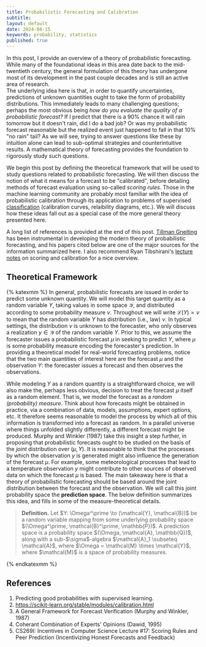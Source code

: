 ```yaml
---
title: Probabilistic Forecasting and Calibration
subtitle:
layout: default
date: 2024-08-15
keywords: probability, statistics
published: true
---
```


In this post, I provide an overview of a theory of probabilistic forecasting.
While many of the foundational ideas in this area date back to the mid-twentieth
century, the general formulation of this theory has undergone most of its
development in the past couple decades and is still an active area of research.  
The underlying idea here is that, in order to quantify uncertainties,
predictions of unknown quantities ought to take the form of probability
distributions. This immediately leads to many challenging questions; perhaps
the most obvious being *how do you evaluate the quality of a probabilistic forecast?*
If I predict that there is a 90% chance it will rain tomorrow but it doesn't rain,
did I do a bad job? Or was my probabilistic forecast reasonable but the
realized event just happened to fall in that 10% "no rain" tail? As we will see,
trying to answer questions like these by intuition alone can lead to sub-optimal
strategies and counterintuitive results. A mathematical theory of forecasting
provides the foundation to rigorously study such questions.

We begin this post by defining the theoretical framework that will be used to
study questions related to probabilistic forecasting. We will then discuss the
notion of what it means for a forecast to be "calibrated", before detailing
methods of forecast evaluation using so-called *scoring rules*. Those in the
machine learning community are probably most familiar with the idea of
probabilistic calibration through its application to problems of supervised
[classification](https://scikit-learn.org/stable/modules/calibration.html)
(calibration curves, relaibility diagrams, etc.). We will discuss how these
ideas fall out as a special case of the more general theory presented here.

A long list of references is provided at the end of this post.
[Tillman Gneiting](https://www.h-its.org/people/prof-dr-tilmann-gneiting/)
has been instrumental in developing the modern theory of probabilistic
forecasting, and his papers cited below are one of the major sources for
the information summarized here. I also recommend
Ryan Tibshirani's [lecture notes](https://www.stat.berkeley.edu/~ryantibs/statlearn-s23/)
on scoring and calibration for a nice overview.

## Theoretical Framework
{% katexmm %}
In general, probabilistic forecasts are issued in order to predict some
unknown quantity. We will model this target quantity as a random variable
$Y$, taking values in some space $\mathcal{Y}$, and distributed according to
some probability measure $\nu$. Throughout we will write
$\mathcal{L}(Y) = \nu$ to mean that the random variable $Y$ has distribution
(i.e., law) $\nu$. In typical settings, the distribution $\nu$ is unknown to
the forecaster, who only observes a realization $y \in \mathcal{Y}$ of the
random variable $Y$. Prior to this, we assume the forecaster issues a
probabilistic forecast $\mu$ in seeking to predict $Y$, where $\mu$ is some
probability measure encoding the forecaster's prediction. In providing a
theoretical model for real-world forecasting problems, notice that the two
main quantities of interest here are the forecast $\mu$ and the observation
$Y$: the forecaster issues a forecast and then observes the observations.

While modeling $Y$ as a random quantity is a straightforward choice, we will
also make the, perhaps less obvious, decision to treat the forecast $\mu$
itself as a random element. That is, we model the forecast as a
*random (probability) measure*. Think about how forecasts might be obtained
in practice, via a combination of data, models, assumptions, expert options, etc.
It therefore seems reasonable to model the process by which all of this
information is transformed into a forecast as random. In a parallel universe
where things unfolded slightly differently, a different forecast might be
produced. Murphy and Winkler (1987) take this insight a step further, in proposing
that probabilistic forecasts ought to be studied on the basis of the *joint*
distribution over $(\mu, Y)$. It is reasonable to think that the processes by
which the observation $y$ is generated might also influence the generation of
the forecast $\mu$. For example, some meteorological processes that lead to
a temperature observation $y$ might contribute to other sources of observed
data on which the forecast $\mu$ is based. The main takeaway here is
that a theory of probabilistic forecasting should be based around the joint
distribution between the forecast and the observation. We will call this joint
probability space the **prediction space**. The below definition
summarizes this idea, and fills in some of the measure-theoretical details.

<blockquote>
  <p><strong>Definition.</strong>
  Let $Y: \Omega^\prime \to (\mathcal{Y}, \mathcal{B})$ be a random variable
  mapping from some underlying probability space
  $(\Omega^\prime, \mathcal{B}^\prime, \mathbb{P})$.
  A prediction space is a probability space $(\Omega, \mathcal{A}, \mathbb{Q})$,
  along with a sub-$\sigma$-algebra $\mathcal{A}_1 \subseteq \mathcal{A}$,
  where $\Omega = \mathcal{M} \times \mathcal{Y}$, where $\mathcal{M}$ is a space
  of probability measures.
  </p>
</blockquote>

{% endkatexmm %}







## References
1. Predicting good probabilities with supervised learning.
2. https://scikit-learn.org/stable/modules/calibration.html
3. A General Framework for Forecast Verification (Murphy and Winkler, 1987)
4. Coherant Combination of Experts' Opinions (Dawid, 1995)
5. CS269I: Incentives in Computer Science Lecture #17: Scoring Rules and Peer Prediction (Incentivizing Honest Forecasts and Feedback)

